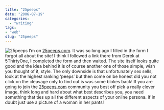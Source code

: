 ```yaml
---
title: "25peeps"
date: "2006-07-19"
categories:
  - "writing"
tags:
- "web"
slug: "25peeps"
---
```


![25peeps][image-1]
I’m on [25peeps.com][1]. It was so long ago I filled in the form I forgot all about the site! I think I followed a link there from Derek at [5ThirtyOne][2], I completed the form and then waited. The site itself looks quite good and the idea behind it is of course another one of those simple, wish you thought of it, style. The only downside is that unfortunately sex sells, look at the highest ranking ‘peeps’ but then come on be honest did you not click on the cleavage only to find out is was some blokes back! If you are going to join the [25peeps.com][3] community you best off pick a really clever image, think long and hard about what best describes you, you need something that ties up all the different aspects of your online persona. If in doubt just use a picture of a woman in her pants!

[1]:	https://www.25peeps.com/r/1192
[2]:	https://www.5thirtyone.com
[3]:	https://www.25peeps.com/r/1192

[image-1]:	/images/193203315.jpg